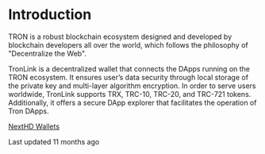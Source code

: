 # Introduction

TRON is a robust blockchain ecosystem designed and developed by blockchain developers all over the world, which follows the philosophy of "Decentralize the Web".

TronLink is a decentralized wallet that connects the DApps running on the TRON ecosystem. It ensures user’s data security through local storage of the private key and multi-layer algorithm encryption. In order to serve users worldwide, TronLink supports TRX, TRC-10, TRC-20, and TRC-721 tokens. Additionally, it offers a secure DApp explorer that facilitates the operation of Tron DApps.

[NextHD Wallets](/hd-wallets)

Last updated 11 months ago
